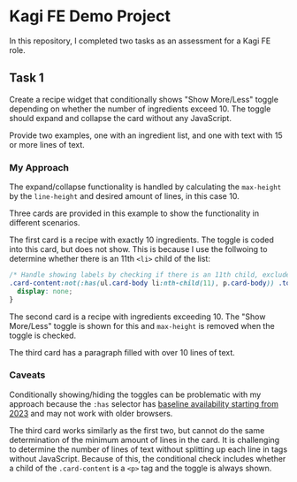 # Kagi FE Demo Project

In this repository, I completed two tasks as an assessment for a Kagi FE role. 

## Task 1

Create a recipe widget that conditionally shows "Show More/Less" toggle depending on whether the number of ingredients exceed 10. The toggle should expand and collapse the card without any JavaScript.

Provide two examples, one with an ingredient list, and one with text with 15 or more lines of text.

### My Approach

The expand/collapse functionality is handled by calculating the `max-height` by the `line-height` and desired amount of lines, in this case 10.

Three cards are provided in this example to show the functionality in different scenarios. 

The first card is a recipe with exactly 10 ingredients. The toggle is coded into this card, but does not show. This is because I use the follwoing to determine whether there is an 11th `<li>` child of the list:

```css
/* Handle showing labels by checking if there is an 11th child, exclude <p> from check */
.card-content:not(:has(ul.card-body li:nth-child(11), p.card-body)) .toggle-labels {
  display: none;
}
```

The second card is a recipe with ingredients exceeding 10. The "Show More/Less" toggle is shown for this and `max-height` is removed when the toggle is checked.

The third card has a paragraph filled with over 10 lines of text.

### Caveats

Conditionally showing/hiding the toggles can be problematic with my approach because the `:has` selector has [baseline availability starting from 2023](https://developer.mozilla.org/en-US/docs/Web/CSS/:has) and may not work with older browsers.

The third card works similarly as the first two, but cannot do the same determination of the minimum amount of lines in the card. It is challenging to determine the number of lines of text without splitting up each line in tags without JavaScript. Because of this, the conditional check includes whether a child of the `.card-content` is a `<p>` tag and the toggle is always shown.